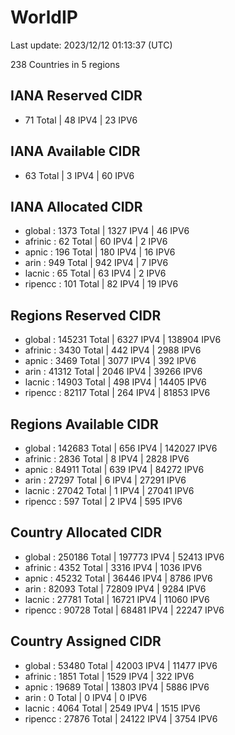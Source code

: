 # WorldIP

Last update: 2023/12/12 01:13:37 (UTC)

238 Countries in 5 regions

## IANA Reserved CIDR

- 71 Total | 48 IPV4 | 23 IPV6

## IANA Available CIDR

- 63 Total | 3 IPV4 | 60 IPV6

## IANA Allocated CIDR

- global : 1373 Total | 1327 IPV4 | 46 IPV6
- afrinic : 62 Total | 60 IPV4 | 2 IPV6
- apnic : 196 Total | 180 IPV4 | 16 IPV6
- arin : 949 Total | 942 IPV4 | 7 IPV6
- lacnic : 65 Total | 63 IPV4 | 2 IPV6
- ripencc : 101 Total | 82 IPV4 | 19 IPV6

## Regions Reserved CIDR

- global : 145231 Total | 6327 IPV4 | 138904 IPV6
- afrinic : 3430 Total | 442 IPV4 | 2988 IPV6
- apnic : 3469 Total | 3077 IPV4 | 392 IPV6
- arin : 41312 Total | 2046 IPV4 | 39266 IPV6
- lacnic : 14903 Total | 498 IPV4 | 14405 IPV6
- ripencc : 82117 Total | 264 IPV4 | 81853 IPV6

## Regions Available CIDR

- global : 142683 Total | 656 IPV4 | 142027 IPV6
- afrinic : 2836 Total | 8 IPV4 | 2828 IPV6
- apnic : 84911 Total | 639 IPV4 | 84272 IPV6
- arin : 27297 Total | 6 IPV4 | 27291 IPV6
- lacnic : 27042 Total | 1 IPV4 | 27041 IPV6
- ripencc : 597 Total | 2 IPV4 | 595 IPV6

## Country Allocated CIDR

- global : 250186 Total | 197773 IPV4 | 52413 IPV6
- afrinic : 4352 Total | 3316 IPV4 | 1036 IPV6
- apnic : 45232 Total | 36446 IPV4 | 8786 IPV6
- arin : 82093 Total | 72809 IPV4 | 9284 IPV6
- lacnic : 27781 Total | 16721 IPV4 | 11060 IPV6
- ripencc : 90728 Total | 68481 IPV4 | 22247 IPV6

## Country Assigned CIDR

- global : 53480 Total | 42003 IPV4 | 11477 IPV6
- afrinic : 1851 Total | 1529 IPV4 | 322 IPV6
- apnic : 19689 Total | 13803 IPV4 | 5886 IPV6
- arin : 0 Total | 0 IPV4 | 0 IPV6
- lacnic : 4064 Total | 2549 IPV4 | 1515 IPV6
- ripencc : 27876 Total | 24122 IPV4 | 3754 IPV6
